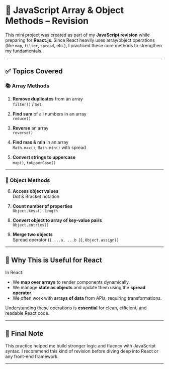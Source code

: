 # 🔁 JavaScript Array & Object Methods – Revision

This mini project was created as part of my **JavaScript revision** while preparing for **React.js**. Since React heavily uses array/object operations (like `map`, `filter`, `spread`, etc.), I practiced these core methods to strengthen my fundamentals.

---

## ✅ Topics Covered

### 📚 Array Methods
1. **Remove duplicates** from an array  
   `filter()` / `Set`

2. **Find sum** of all numbers in an array  
   `reduce()`

3. **Reverse** an array  
   `reverse()`

4. **Find max & min** in an array  
   `Math.max()`, `Math.min()` with spread

5. **Convert strings to uppercase**  
   `map()`, `toUpperCase()`

---

### 🧱 Object Methods
6. **Access object values**  
   Dot & Bracket notation

7. **Count number of properties**  
   `Object.keys().length`

8. **Convert object to array of key-value pairs**  
   `Object.entries()`

9. **Merge two objects**  
   Spread operator (`{ ...a, ...b }`), `Object.assign()`

---

## 🚀 Why This is Useful for React

In React:
- We **map over arrays** to render components dynamically.
- We manage **state as objects** and update them using the **spread operator**.
- We often work with **arrays of data** from APIs, requiring transformations.

Understanding these operations is **essential** for clean, efficient, and readable React code.

---

## 📌 Final Note

This practice helped me build stronger logic and fluency with JavaScript syntax. I recommend this kind of revision before diving deep into React or any front-end framework.

---

